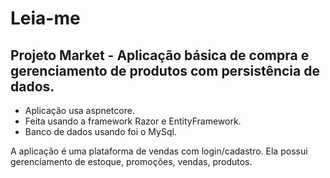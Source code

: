 # Leia-me

## Projeto Market - Aplicação básica de compra e gerenciamento de produtos com persistência de dados.

- Aplicação usa aspnetcore.
- Feita usando a framework Razor e EntityFramework.
- Banco de dados usando foi o MySql.

A aplicação é uma plataforma de vendas com login/cadastro. Ela possui gerenciamento de estoque, promoções, vendas, produtos.
